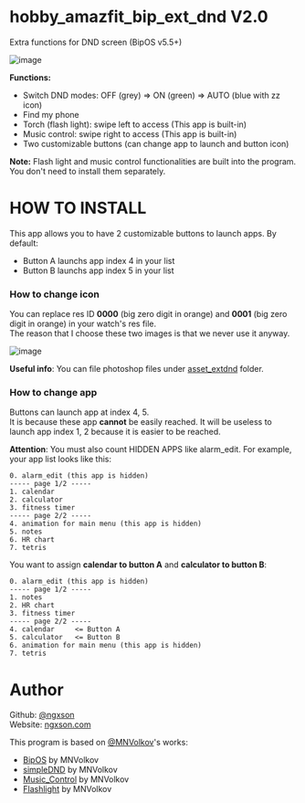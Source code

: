# hobby_amazfit_bip_ext_dnd V2.0
Extra functions for DND screen (BipOS v5.5+)

![image](https://user-images.githubusercontent.com/7702203/113303962-def85880-9301-11eb-86a4-54625ba46e7c.png)

**Functions:**
- Switch DND modes: OFF (grey) => ON (green) => AUTO (blue with zz icon)
- Find my phone
- Torch (flash light): swipe left to access (This app is built-in)
- Music control: swipe right to access (This app is built-in)
- Two customizable buttons (can change app to launch and button icon)

**Note:** Flash light and music control functionalities are built into the program. You don't need to install them separately.

# HOW TO INSTALL

This app allows you to have 2 customizable buttons to launch apps. By default:
- Button A launchs app index 4 in your list
- Button B launchs app index 5 in your list

### How to change icon

You can replace res ID **0000** (big zero digit in orange) and **0001** (big zero digit in orange) in your watch's res file.  
The reason that I choose these two images is that we never use it anyway.

![image](https://user-images.githubusercontent.com/7702203/113303761-b1abaa80-9301-11eb-9aae-98b5e953c86d.png)

**Useful info**: You can file photoshop files under [asset_extdnd](https://github.com/ngxson/hobby_amazfit_bip_ext_dnd/tree/main/asset_extdnd) folder.

### How to change app

Buttons can launch app at index 4, 5.  
It is because these app **cannot** be easily reached. It will be useless to launch app index 1, 2 because it is easier to be reached.

**Attention**: You must also count HIDDEN APPS like alarm_edit. For example, your app list looks like this:

```
0. alarm_edit (this app is hidden)
----- page 1/2 -----
1. calendar
2. calculator
3. fitness timer
----- page 2/2 -----
4. animation for main menu (this app is hidden)
5. notes
6. HR chart
7. tetris
```

You want to assign **calendar to button A** and **calculator to button B**:

```
0. alarm_edit (this app is hidden)
----- page 1/2 -----
1. notes
2. HR chart
3. fitness timer
----- page 2/2 -----
4. calendar     <= Button A
5. calculator   <= Button B
6. animation for main menu (this app is hidden)
7. tetris
```

# Author
Github: [@ngxson](https://github.com/ngxson)  
Website: [ngxson.com](https://ngxson.com)  

This program is based on [@MNVolkov](https://github.com/MNVolkov)'s works:
- [BipOS](https://myamazfit.ru/threads/bip-mnvolkov-bipos-en.1087/) by MNVolkov
- [simpleDND](https://github.com/MNVolkov/simpleDND) by MNVolkov
- [Music_Control](https://github.com/MNVolkov/Music_Control) by MNVolkov
- [Flashlight](https://github.com/MNVolkov/Flashlight) by MNVolkov
